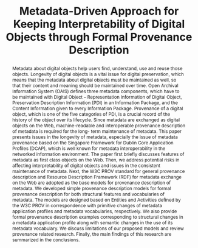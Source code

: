 ---
abstract: Metadata about digital objects help users find, understand, use and reuse
  those objects. Longevity of digital objects is a vital issue for digital preservation,
  which means that the metadata about digital objects must be maintained as well,
  so that their content and meaning should be maintained over time. Open Archival
  Information System (OAIS) defines three metadata components, which have to be maintained
  with Digital Object – Representation Information of Digital Object, Preservation
  Description Information (PDI) in an Information Package, and the Content Information
  given to every Information Package. Provenance of a digital object, which is one
  of the five categories of PDI, is a crucial record of the history of the object
  over its lifecycle. Since metadata are exchanged as digital objects on the Web,
  machine-readable and interoperable provenance description of metadata is required
  for the long- term maintenance of metadata. This paper presents issues in the longevity
  of metadata, especially the issue of metadata provenance based on the Singapore
  Framework for Dublin Core Application Profiles (DCAP), which is well known for metadata
  interoperability in the networked information environment. The paper first briefly
  discusses features of metadata as first class objects on the Web. Then, we address
  potential risks in affecting interpretability of digital objects and issues in the
  consistent maintenance of metadata. Next, the W3C PROV standard for general provenance
  description and Resource Description Framework (RDF) for metadata exchange on the
  Web are adopted as the base models for provenance description of metadata. We developed
  simple provenance description models for formal provenance description for both
  structural features and vocabularies of metadata. The models are designed based
  on Entities and Activities defined by the W3C PROV in correspondence with primitive
  changes of metadata application profiles and metadata vocabularies, respectively.
  We also provide formal provenance description examples corresponding to structural
  changes in a metadata application profile along with semantic changes in the use
  of its metadata vocabulary. We discuss limitations of our proposed models and review
  provenance related research. Finally, the main findings of this research are summarized
  in the conclusions.
creators:
- Sugimoto, Shigeo
- Li, Chunqiu
date: null
document_url: https://services.phaidra.univie.ac.at/api/object/o:931067/download
grand_parent: iPRES
institutions: []
keywords:
- kyoto
landing_page_url: https://phaidra.univie.ac.at/o:931067
language: eng
layout: publication
license: CC BY-SA 4.0 International
notes_url: null
parent: iPRES 2017
presentation_url: null
publication_type: paper
size: 1011275
source_name: iPRES
title: Metadata-Driven Approach for Keeping Interpretability of Digital Objects through
  Formal Provenance Description
year: 2017
---